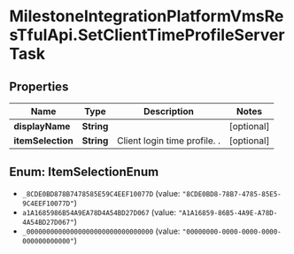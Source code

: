 # MilestoneIntegrationPlatformVmsResTfulApi.SetClientTimeProfileServerTask

## Properties
Name | Type | Description | Notes
------------ | ------------- | ------------- | -------------
**displayName** | **String** |  | [optional] 
**itemSelection** | **String** | Client login time profile. . | [optional] 

<a name="ItemSelectionEnum"></a>
## Enum: ItemSelectionEnum

* `_8CDE0BD878B7478585E59C4EEF10077D` (value: `"8CDE0BD8-78B7-4785-85E5-9C4EEF10077D"`)
* `a1A1685986B54A9EA78D4A54BD27D067` (value: `"A1A16859-86B5-4A9E-A78D-4A54BD27D067"`)
* `_00000000000000000000000000000000` (value: `"00000000-0000-0000-0000-000000000000"`)

